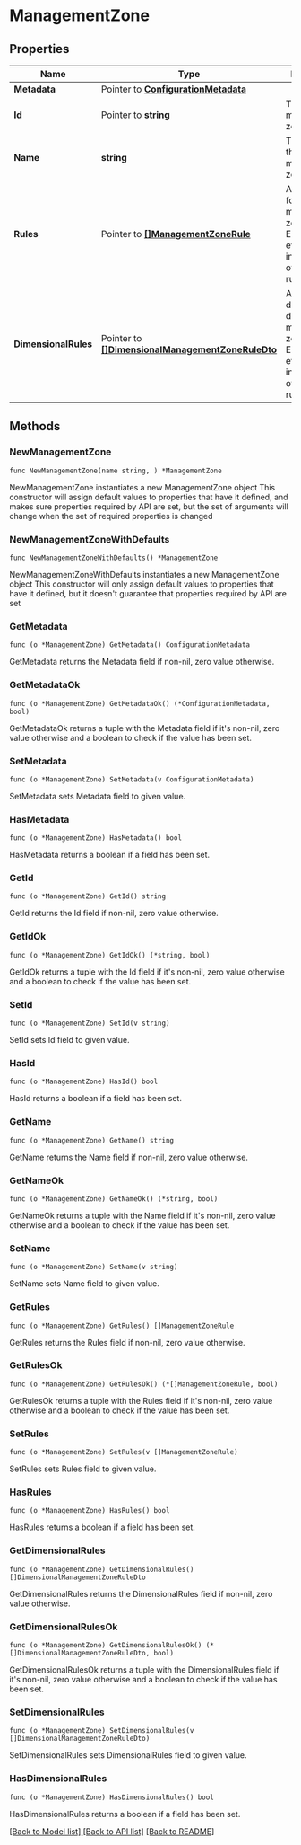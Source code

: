 # ManagementZone

## Properties

Name | Type | Description | Notes
------------ | ------------- | ------------- | -------------
**Metadata** | Pointer to [**ConfigurationMetadata**](ConfigurationMetadata.md) |  | [optional] 
**Id** | Pointer to **string** | The ID of the management zone. | [optional] 
**Name** | **string** | The name of the management zone. | 
**Rules** | Pointer to [**[]ManagementZoneRule**](ManagementZoneRule.md) | A list of rules for management zone usage.   Each rule is evaluated independently of all other rules. | [optional] 
**DimensionalRules** | Pointer to [**[]DimensionalManagementZoneRuleDto**](DimensionalManagementZoneRuleDto.md) | A list of dimensional data rules for management zone usage.   Each rule is evaluated independently of all other rules. | [optional] 

## Methods

### NewManagementZone

`func NewManagementZone(name string, ) *ManagementZone`

NewManagementZone instantiates a new ManagementZone object
This constructor will assign default values to properties that have it defined,
and makes sure properties required by API are set, but the set of arguments
will change when the set of required properties is changed

### NewManagementZoneWithDefaults

`func NewManagementZoneWithDefaults() *ManagementZone`

NewManagementZoneWithDefaults instantiates a new ManagementZone object
This constructor will only assign default values to properties that have it defined,
but it doesn't guarantee that properties required by API are set

### GetMetadata

`func (o *ManagementZone) GetMetadata() ConfigurationMetadata`

GetMetadata returns the Metadata field if non-nil, zero value otherwise.

### GetMetadataOk

`func (o *ManagementZone) GetMetadataOk() (*ConfigurationMetadata, bool)`

GetMetadataOk returns a tuple with the Metadata field if it's non-nil, zero value otherwise
and a boolean to check if the value has been set.

### SetMetadata

`func (o *ManagementZone) SetMetadata(v ConfigurationMetadata)`

SetMetadata sets Metadata field to given value.

### HasMetadata

`func (o *ManagementZone) HasMetadata() bool`

HasMetadata returns a boolean if a field has been set.

### GetId

`func (o *ManagementZone) GetId() string`

GetId returns the Id field if non-nil, zero value otherwise.

### GetIdOk

`func (o *ManagementZone) GetIdOk() (*string, bool)`

GetIdOk returns a tuple with the Id field if it's non-nil, zero value otherwise
and a boolean to check if the value has been set.

### SetId

`func (o *ManagementZone) SetId(v string)`

SetId sets Id field to given value.

### HasId

`func (o *ManagementZone) HasId() bool`

HasId returns a boolean if a field has been set.

### GetName

`func (o *ManagementZone) GetName() string`

GetName returns the Name field if non-nil, zero value otherwise.

### GetNameOk

`func (o *ManagementZone) GetNameOk() (*string, bool)`

GetNameOk returns a tuple with the Name field if it's non-nil, zero value otherwise
and a boolean to check if the value has been set.

### SetName

`func (o *ManagementZone) SetName(v string)`

SetName sets Name field to given value.


### GetRules

`func (o *ManagementZone) GetRules() []ManagementZoneRule`

GetRules returns the Rules field if non-nil, zero value otherwise.

### GetRulesOk

`func (o *ManagementZone) GetRulesOk() (*[]ManagementZoneRule, bool)`

GetRulesOk returns a tuple with the Rules field if it's non-nil, zero value otherwise
and a boolean to check if the value has been set.

### SetRules

`func (o *ManagementZone) SetRules(v []ManagementZoneRule)`

SetRules sets Rules field to given value.

### HasRules

`func (o *ManagementZone) HasRules() bool`

HasRules returns a boolean if a field has been set.

### GetDimensionalRules

`func (o *ManagementZone) GetDimensionalRules() []DimensionalManagementZoneRuleDto`

GetDimensionalRules returns the DimensionalRules field if non-nil, zero value otherwise.

### GetDimensionalRulesOk

`func (o *ManagementZone) GetDimensionalRulesOk() (*[]DimensionalManagementZoneRuleDto, bool)`

GetDimensionalRulesOk returns a tuple with the DimensionalRules field if it's non-nil, zero value otherwise
and a boolean to check if the value has been set.

### SetDimensionalRules

`func (o *ManagementZone) SetDimensionalRules(v []DimensionalManagementZoneRuleDto)`

SetDimensionalRules sets DimensionalRules field to given value.

### HasDimensionalRules

`func (o *ManagementZone) HasDimensionalRules() bool`

HasDimensionalRules returns a boolean if a field has been set.


[[Back to Model list]](../README.md#documentation-for-models) [[Back to API list]](../README.md#documentation-for-api-endpoints) [[Back to README]](../README.md)


